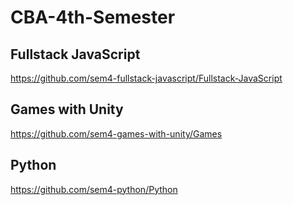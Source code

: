 # CBA-4th-Semester

## Fullstack JavaScript
https://github.com/sem4-fullstack-javascript/Fullstack-JavaScript

## Games with Unity
https://github.com/sem4-games-with-unity/Games

## Python

https://github.com/sem4-python/Python
